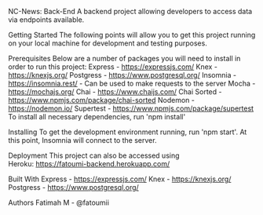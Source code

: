 NC-News: Back-End
A backend project allowing developers to access data via endpoints available.

Getting Started
The following points will allow you to get this project running on your local machine for development and testing purposes.

Prerequisites
Below are a number of packages you will need to install in order to run this project:
Express - https://expressjs.com/
Knex - https://knexjs.org/
Postgress - https://www.postgresql.org/
Insomnia - https://insomnia.rest/ - Can be used to make requests to the server
Mocha - https://mochajs.org/
Chai - https://www.chaijs.com/
Chai Sorted - https://www.npmjs.com/package/chai-sorted
Nodemon - https://nodemon.io/
Supertest - https://www.npmjs.com/package/supertest
To install all necessary dependencies, run 'npm install'

Installing
To get the development environment running, run 'npm start'. At this point, Insomnia will connect to the server.

Deployment
This project can also be accessed using Heroku: https://fatoumi-backend.herokuapp.com/

Built With
Express - https://expressjs.com/
Knex - https://knexjs.org/
Postgress - https://www.postgresql.org/

Authors
Fatimah M - @fatoumii
